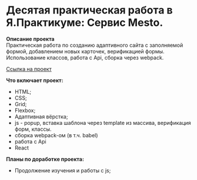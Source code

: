 # Десятая практическая работа в Я.Практикуме: Сервис Mesto.

**Описание проекта**  
Практическая работа по созданию адаптивного сайта с заполняемой формой, добавлением новых карточек, верификацией формы. Использование классов, работа с Api, сборка через webpack.

[Ссылка на проект](https://leonid-dolgodvorov.github.io/mesto-react/index.html) 

**Что включает проект:**

* HTML;
* CSS;
* Grid;
* Flexbox;
* Адаптивная вёрстка;
* js - popup, вставка шаблона через template из массива, верификация форм, классы.
* сборка webpack-ом (в т.ч. babel)
* работа с Api
* React

**Планы по доработке проекта:**

* Продолжение изучения и работы с js;